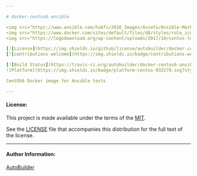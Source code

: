 ```yaml
---

# docker-centos6-ansible

<img src="https://www.ansible.com/hubfs/2016_Images/Assets/Ansible-Mark-Large-RGB-Pool.png?hsLang=en-us" width="10%" height="10%" alt="Ansible logo" align="right"/>
<img src="https://www.docker.com/sites/default/files/d8/styles/role_icon/public/2019-07/Moby-logo.png" width="13%" height="13%" alt="Docker logo" align="right"/>
<img src="https://logodownload.org/wp-content/uploads/2017/10/centos-logo-03.png" width="10%" height="10%" alt="CentOS logo" align="right"/>

[![License](https://img.shields.io/github/license/autobuilder/docker-centos6-ansible)](https://opensource.org/licenses/MIT)
[![contributions welcome](https://img.shields.io/badge/contributions-welcome-brightgreen.svg?style=flat)](https://github.com/autobuilder/docker-centos6-ansible/issues)

[![Build Status](https://travis-ci.org/autobuilder/docker-centos6-ansible.svg?branch=master)](https://travis-ci.org/autobuilder/docker-centos6-ansible)
![Platform](https://img.shields.io/badge/platform-centos-932279.svg?style=flat)

CentOS6 Docker image for Ansible tests

---
```


#### License:

This project is made available under the terms of the [MIT][mit].

See the [LICENSE][license] file that accompanies this distribution for the full text of the license.

---

#### Author Information:

[AutoBuilder][autobuilder]

[autobuilder]: https://github.com/autobuilder
[mit]: https://opensource.org/licenses/MIT
[license]: https://github.com/autobuilder/docker-centos6-ansible/blob/master/LICENSE
[ansiblelint]: https://docs.ansible.com/ansible-lint/
[kitchenci]: https://kitchen.ci
